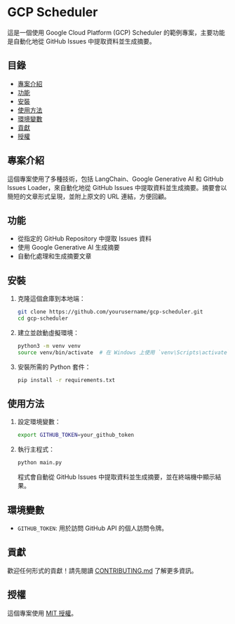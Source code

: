 # GCP Scheduler

這是一個使用 Google Cloud Platform (GCP) Scheduler 的範例專案，主要功能是自動化地從 GitHub Issues 中提取資料並生成摘要。

## 目錄

- [專案介紹](#專案介紹)
- [功能](#功能)
- [安裝](#安裝)
- [使用方法](#使用方法)
- [環境變數](#環境變數)
- [貢獻](#貢獻)
- [授權](#授權)

## 專案介紹

這個專案使用了多種技術，包括 LangChain、Google Generative AI 和 GitHub Issues Loader，來自動化地從 GitHub Issues 中提取資料並生成摘要。摘要會以簡短的文章形式呈現，並附上原文的 URL 連結，方便回顧。

## 功能

- 從指定的 GitHub Repository 中提取 Issues 資料
- 使用 Google Generative AI 生成摘要
- 自動化處理和生成摘要文章

## 安裝

1. 克隆這個倉庫到本地端：

    ```bash
    git clone https://github.com/yourusername/gcp-scheduler.git
    cd gcp-scheduler
    ```

2. 建立並啟動虛擬環境：

    ```bash
    python3 -m venv venv
    source venv/bin/activate  # 在 Windows 上使用 `venv\Scripts\activate`
    ```

3. 安裝所需的 Python 套件：

    ```bash
    pip install -r requirements.txt
    ```

## 使用方法

1. 設定環境變數：

    ```bash
    export GITHUB_TOKEN=your_github_token
    ```

2. 執行主程式：

    ```bash
    python main.py
    ```

    程式會自動從 GitHub Issues 中提取資料並生成摘要，並在終端機中顯示結果。

## 環境變數

- `GITHUB_TOKEN`: 用於訪問 GitHub API 的個人訪問令牌。

## 貢獻

歡迎任何形式的貢獻！請先閱讀 [CONTRIBUTING.md](CONTRIBUTING.md) 了解更多資訊。

## 授權

這個專案使用 [MIT 授權](LICENSE)。
